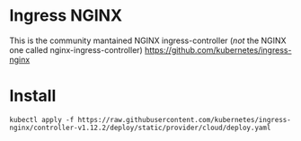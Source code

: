 # Ingress NGINX
This is the community mantained NGINX ingress-controller (*not* the NGINX one called nginx-ingress-controller)
https://github.com/kubernetes/ingress-nginx

# Install

`kubectl apply -f https://raw.githubusercontent.com/kubernetes/ingress-nginx/controller-v1.12.2/deploy/static/provider/cloud/deploy.yaml`
